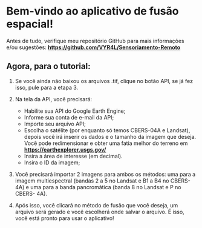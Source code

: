 # Bem-vindo ao aplicativo de fusão espacial!

Antes de tudo, verifique meu repositório GitHub para mais informações e/ou sugestões: **<https://github.com/VYR4L/Sensoriamento-Remoto>**

## Agora, para o tutorial:

1. Se você ainda não baixou os arquivos .tif, clique no botão API, se já fez isso, pule para a etapa 3.

2. Na tela da API, você precisará:
    * Habilite sua API do Google Earth Engine;
    * Informe sua conta de e-mail da API;
    * Importe seu arquivo API;
    * Escolha o satélite (por enquanto só temos CBERS-04A e Landsat), depois você irá inserir os dados e o tamanho da imagem que deseja. Você pode redimensionar e obter uma fatia melhor do terreno em **<https://earthexplorer.usgs.gov/>**
    * Insira a área de interesse (em decimal).
    * Insira o ID da imagem;
    

3. Você precisará importar 2 imagens para ambos os métodos: uma para a imagem multiespectral (bandas 2 a 5 no Landsat e B1 a B4 no CBERS-4A) e uma para a banda pancromática (banda 8 no Landsat e P no CBERS- 4A).

4. Após isso, você clicará no método de fusão que você deseja, um arquivo será gerado e você escolherá onde salvar o arquivo.
É isso, você está pronto para usar o aplicativo!